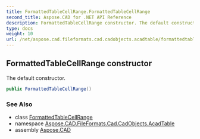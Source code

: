 ```yaml
---
title: FormattedTableCellRange.FormattedTableCellRange
second_title: Aspose.CAD for .NET API Reference
description: FormattedTableCellRange constructor. The default constructor
type: docs
weight: 10
url: /net/aspose.cad.fileformats.cad.cadobjects.acadtable/formattedtablecellrange/formattedtablecellrange/
---
```

## FormattedTableCellRange constructor

The default constructor.

```csharp
public FormattedTableCellRange()
```

### See Also

* class [FormattedTableCellRange](../)
* namespace [Aspose.CAD.FileFormats.Cad.CadObjects.AcadTable](../../../aspose.cad.fileformats.cad.cadobjects.acadtable/)
* assembly [Aspose.CAD](../../../)


